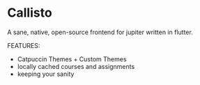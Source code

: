 # Callisto

A sane, native, open-source frontend for jupiter written in flutter.

FEATURES:

- Catpuccin Themes + Custom Themes
- locally cached courses and assignments
- keeping your sanity
